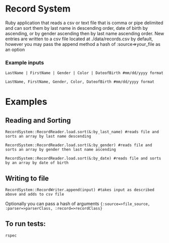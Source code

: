 # Record System 

Ruby application that reads a csv or text file that is comma or pipe delimited and can sort them by last name in descending order, date of birth by ascending, or by gender ascending then by last name ascending order.  New entries are written to a csv file located at ./data/records.csv by default, however you may pass the append method a hash of :source=>your_file as an option

### Example inputs 
``` LastName | FirstName | Gender | Color | DateofBirth #mm/dd/yyyy format ```

``` LastName, FirstName, Gender, Color, DateofBirth #mm/dd/yyyy format ```

# Examples 

## Reading and Sorting 
``` RecordSystem::RecordReader.load.sort(&:by_last_name) #reads file and sorts an array by last name descending ```

``` RecordSystem::RecordReader.load.sort(&:by_gender) #reads file and sorts an array by gender then last name ascending ```

``` RecordSystem::RecordReader.load.sort(&:by_date) #reads file and sorts by an array by date of birth ```

## Writing to file

``` RecordSystem::RecordWriter.append(input) #takes input as described above and adds to csv file ``` 

Optionally you can pass a hash of arguments ``` {:source=>file_source, :parser=>parserClass, :record=>recordClass} ```

## To run tests:
 
``` rspec ```